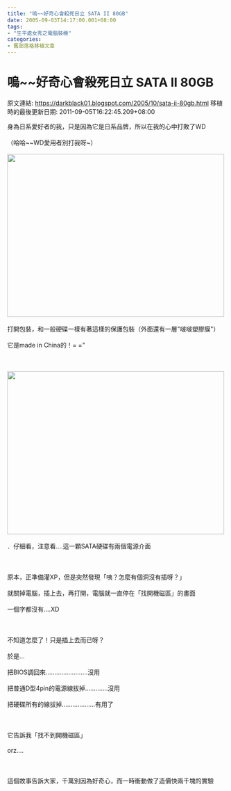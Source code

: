 ```yaml
---
title: "嗚~~好奇心會殺死日立 SATA II 80GB"
date: 2005-09-03T14:17:00.001+08:00
tags: 
- "生平處女秀之電腦裝機"
categories:
- 舊部落格移植文章
---
```


# 嗚~~好奇心會殺死日立 SATA II 80GB

原文連結: https://darkblack01.blogspot.com/2005/10/sata-ii-80gb.html
移植時的最後更新日期: 2011-09-05T16:22:45.209+08:00

身為日系愛好者的我，只是因為它是日系品牌，所以在我的心中打敗了WD <br /><br />（哈哈~~WD愛用者別打我呀~）<br /><br /><img alt="" height="375" src="http://pic58.pic.wretch.cc/photos/38/d/darkblack2/1/1125684094.jpg" width="500" /><br /><br /><a name='more'></a>打開包裝，和一般硬碟一樣有著這樣的保護包裝（外面還有一層"啵啵塑膠膜"）<br /><br />它是made in China的！= ="<br /><br /><br /><br /><img alt="" height="375" src="http://pic58.pic.wretch.cc/photos/38/d/darkblack2/1/1125684096.jpg" width="500" /><br /><br />．仔細看，注意看....這一顆SATA硬碟有兩個電源介面<br /><br /><br /><br />原本，正準備灌XP，但是突然發現「咦？怎麼有個洞沒有插呀？」<br /><br />就關掉電腦，插上去，再打開，電腦就一直停在「找開機磁區」的畫面<br /><br />一個字都沒有....XD<br /><br /><br /><br />不知道怎麼了！只是插上去而已呀？<br /><br />於是...<br /><br />把BIOS調回來........................沒用<br /><br />把普通D型4pin的電源線拔掉.............沒用<br /><br />把硬碟所有的線拔掉...................有用了<br /><br /><br /><br />它告訴我「找不到開機磁區」<br /><br />orz....<br /><br /><br /><br />這個故事告訴大家，千萬別因為好奇心，而一時衝動做了造價快兩千塊的實驗
